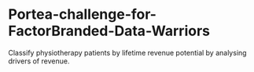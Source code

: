 # Portea-challenge-for-FactorBranded-Data-Warriors
Classify physiotherapy patients by lifetime revenue potential by analysing drivers of revenue.
